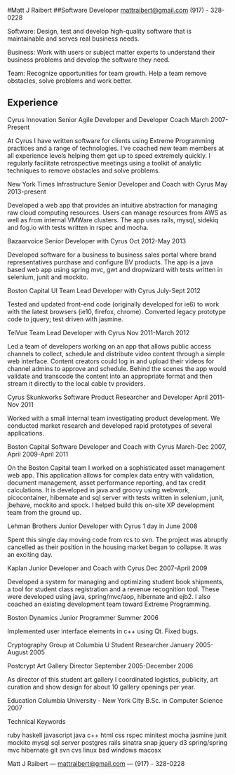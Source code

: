 #Matt J Raibert
##Software Developer
mattraibert@gmail.com
(917) - 328-0228

Software: Design, test and develop high-quality software that is maintainable and serves real business needs.

Business: Work with users or subject matter experts to understand their business problems and develop the software they need.

Team: Recognize opportunities for team growth. Help a team remove obstacles, solve problems and work better.

Experience
----------

Cyrus Innovation
Senior Agile Developer and Developer Coach
March 2007-Present

At Cyrus I have written software for clients using Extreme
Programming practices and a range of technologies. I've coached
new team members at all experience levels helping them get up to
speed extremely quickly. I regularly facilitate retrospective
meetings using a toolkit of analytic techniques to remove
obstacles and solve problems.

New York Times Infrastructure
Senior Developer and Coach with Cyrus
May 2013-present

Developed a web app that provides an intuitive abstraction for
managing raw cloud computing resources. Users can manage resources
from AWS as well as from internal VMWare clusters. The app uses
rails, mysql, sidekiq and fog.io with tests written in rspec and
mocha.

Bazaarvoice
Senior Developer with Cyrus
Oct 2012-May 2013

Developed software for a business to business sales portal where brand
representatives purchase and configure BV products. The app is a
java based web app using spring mvc, gwt and dropwizard with tests
written in selenium, junit and mockito.

Boston Capital UI
Team Lead Developer with Cyrus
July-Sept 2012

Tested and updated front-end code (originally developed for ie6)
to work with the latest browsers (ie10, firefox, chrome).
Converted legacy prototype code to jquery; test driven with
jasmine.

TelVue
Team Lead Developer with Cyrus
Nov 2011-March 2012

Led a team of developers working on an app that allows public access
channels to collect, schedule and distribute video content through a
simple web interface. Content creators could log in and upload their
videos for channel admins to approve and schedule. Behind the scenes
the app would validate and transcode the content into an appropriate
format and then stream it directly to the local cable tv providers.

Cyrus Skunkworks
Software Product Researcher and Developer
April 2011-Nov 2011

Worked with a small internal team investigating product
development. We conducted market research and developed rapid
prototypes of several applications.

Boston Capital
Software Developer and Coach with Cyrus
March-Dec 2007, April 2009-April 2011

On the Boston Capital team I worked on a sophisticated asset
management web app. This application allows for complex data entry
with validation, document management, asset performance reporting,
and tax credit calculations. It is developed in java and groovy
using webwork, picocontainer, hibernate and sql server with tests
written in selenium, junit, jbehave, mockito and spock. I helped
build this on-site XP development team from the ground up.

Lehman Brothers
Junior Developer with Cyrus
1 day in June 2008

Spent this single day moving code from rcs to svn. The project was
abruptly cancelled as their position in the housing market began
to collapse. It was an exciting day.

Kaplan
Junior Developer and Coach with Cyrus
Dec 2007-April 2009

Developed a system for managing and optimizing student book
shipments, a tool for student class registration and a revenue
recognition tool. These were developed using java, spring/mvc/aop,
hibernate and ejb2. I also coached an existing development team
toward Extreme Programming.

Boston Dynamics
Junior Programmer
Summer 2006

Implemented user interface elements in c++ using Qt. Fixed bugs.

Cryptography Group at Columbia U
Student Researcher
January 2005-August 2005

Postcrypt Art Gallery
Director
September 2005-December 2006

As director of this student art gallery I coordinated logistics,
publicity, art curation and show design for about 10 gallery
openings per year.

Education
Columbia University - New York City
B.Sc. in Computer Science 2007

Technical Keywords

ruby
haskell
javascript
java
c++
html
css
rspec
minitest
mocha
jasmine
junit
mockito
mysql
sql server
postgres
rails
sinatra
snap
jquery
d3
spring/spring mvc
hibernate
git
svn
cvs
linux
bsd
windows
macosx

Matt J Raibert — mattraibert@gmail.com — (917) - 328-0228

